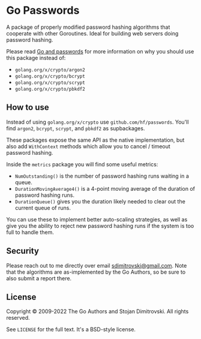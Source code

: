 Go Passwords
============

A package of properly modified password hashing algorithms that cooperate with
other Goroutines. Ideal for building web servers doing password hashing.

Please read [Go and passwords][go-and-passwords] for more information on why
you should use this package instead of:

- `golang.org/x/crypto/argon2`
- `golang.org/x/crypto/bcrypt`
- `golang.org/x/crypto/scrypt`
- `golang.org/x/crypto/pbkdf2`

## How to use

Instead of using `golang.org/x/crypto` use `github.com/hf/passwords`. You'll
find `argon2`, `bcrypt`, `scrypt`, and `pbkdf2` as supbackages.

These packages expose the same API as the native implementation, but also add
`WithContext` methods which allow you to cancel / timeout password hashing.

Inside the `metrics` package you will find some useful metrics:

- `NumOutstanding()` is the number of password hashing runs waiting in a queue.
- `DurationMovingAverage4()` is a 4-point moving average of the duration of
  password hashing runs.
- `DurationQueue()` gives you the duration likely needed to clear out the
  current queue of runs.

You can use these to implement better auto-scaling strategies, as well as give
you the ability to reject new password hashing runs if the system is too full
to handle them.

## Security

Please reach out to me directly over email sdimitrovski@gmail.com. Note that
the algorithms are as-implemented by the Go Authors, so be sure to also submit
a report there.

## License

Copyright &copy; 2009-2022 The Go Authors and Stojan Dimitrovski. All rights
reserved.

See `LICENSE` for the full text. It's a BSD-style license.

[go-and-passwords]: https://notes.stojan.me/Software/Go+and+passwords
